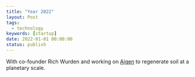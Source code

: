 ```yaml
---
title: "Year 2022"
layout: Post
tags:
  - technology
keywords: [startup]
date: 2022-01-01 00:00:00
status: publish
---
```


With co-founder Rich Wurden and working on [Aigen](https://aigen.io) to regenerate soil at a planetary scale.
